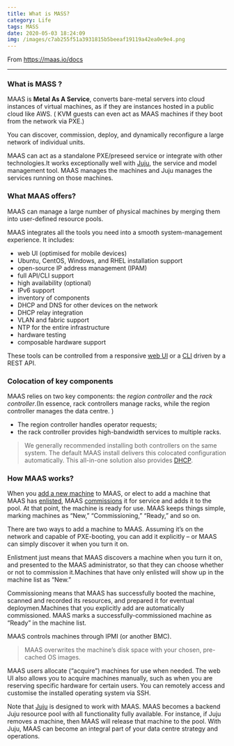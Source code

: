 ```yaml
---
title: What is MASS?
category: Life
tags: MASS
date: 2020-05-03 18:24:09
img: /images/c7ab255f51a3931815b5beeaf19119a42ea0e9e4.png
---
```

From https://maas.io/docs

---

### What is MASS ?

MAAS is **Metal As A Service**,  converts bare-metal servers into cloud instances of virtual machines, as if they are instances hosted in a public cloud like AWS. ( KVM guests can even act as MAAS machines if they boot from the network via PXE.)

You can discover, commission, deploy, and dynamically reconfigure a large network of individual units. 

MAAS can act as a standalone PXE/preseed service or integrate with other technologies.It works exceptionally well with [Juju](https://jaas.ai/docs/maas-cloud), the service and model management tool. MAAS manages the machines and Juju manages the services running on those machines.

### What MAAS offers?

MAAS can manage a large number of physical machines by merging them into user-defined resource pools. 

MAAS integrates all the tools you need into a smooth system-management experience. It includes:

- web UI (optimised for mobile devices)
- Ubuntu, CentOS, Windows, and RHEL installation support
- open-source IP address management (IPAM)
- full API/CLI support
- high availability (optional)
- IPv6 support
- inventory of components
- DHCP and DNS for other devices on the network
- DHCP relay integration
- VLAN and fabric support
- NTP for the entire infrastructure
- hardware testing
- composable hardware support

These tools can be controlled from a responsive [web UI](https://maas.io/docs/web-ui) or a [CLI](https://maas.io/docs/maas-cli) driven by a REST API. 

### Colocation of key components

MAAS relies on two key components: the *region controller* and the *rack controller*.(In essence, rack controllers manage racks, while the region controller manages the data centre. )

* The region controller handles operator requests; 
* the rack controller provides high-bandwidth services to multiple racks. 

> We generally recommended installing both controllers on the same system. The default MAAS install delivers this colocated configuration automatically. This all-in-one solution also provides [DHCP](https://maas.io/docs/dhcp).

### How MAAS works?

When you [add a new machine](https://maas.io/docs/add-nodes#heading--add-a-node-manually) to MAAS, or elect to add a machine that MAAS has [enlisted](https://maas.io/docs/add-nodes#heading--enlistment), MAAS [commissions](https://maas.io/docs/commission-nodes) it for service and adds it to the pool. At that point, the machine is ready for use. MAAS keeps things simple, marking machines as “New,” “Commissioning,” “Ready,” and so on.

There are two ways to add a machine to MAAS. Assuming it’s on the network and capable of PXE-booting, you can add it explicitly – or MAAS can simply discover it when you turn it on.

Enlistment just means that MAAS discovers a machine when you turn it on, and presented to the MAAS administrator, so that they can choose whether or not to commission it.Machines that have only enlisted will show up in the machine list as “New.”

Commissioning means that MAAS has successfully booted the machine, scanned and recorded its resources, and prepared it for eventual deploymen.Machines that you explicitly add are automatically commissioned. MAAS marks a successfully-commissioned machine as “Ready” in the machine list.

MAAS controls machines through IPMI (or another BMC). 

> MAAS overwrites the machine’s disk space with your chosen, pre-cached OS images.

MAAS users allocate (“acquire”) machines for use when needed. The web UI also allows you to acquire machines manually, such as when you are reserving specific hardware for certain users. You can remotely access and customise the installed operating system via SSH.

Note that [Juju](https://jaas.ai/docs/maas-cloud) is designed to work with MAAS. MAAS becomes a backend Juju resource pool with all functionality fully available. For instance, if Juju removes a machine, then MAAS will release that machine to the pool. With Juju, MAAS can become an integral part of your data centre strategy and operations.
